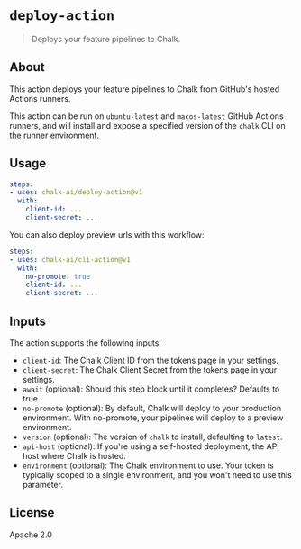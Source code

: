 # `deploy-action`
> Deploys your feature pipelines to Chalk.

## About
This action deploys your feature pipelines to Chalk from GitHub's hosted Actions runners.

This action can be run on `ubuntu-latest` and `macos-latest` 
GitHub Actions runners, and will install and expose a specified version of the 
`chalk` CLI on the runner environment.

## Usage

```yaml
steps:
- uses: chalk-ai/deploy-action@v1
  with:
    client-id: ...
    client-secret: ...
```

You can also deploy preview urls with this workflow:

```yaml
steps:
- uses: chalk-ai/cli-action@v1
  with:
    no-promote: true
    client-id: ...
    client-secret: ...
```

## Inputs
The action supports the following inputs:

- `client-id`: The Chalk Client ID from the tokens page in your settings.
- `client-secret`: The Chalk Client Secret from the tokens page in your settings.
- `await` (optional): Should this step block until it completes? Defaults to true.
- `no-promote` (optional): By default, Chalk will deploy to your production environment. With no-promote, your pipelines will deploy to a preview environment.
- `version` (optional): The version of `chalk` to install, defaulting to `latest`.
- `api-host` (optional): If you're using a self-hosted deployment, the API host where Chalk is hosted.
- `environment` (optional): The Chalk environment to use. Your token is typically scoped to a single environment, and you won't need to use this parameter.

## License
Apache 2.0
